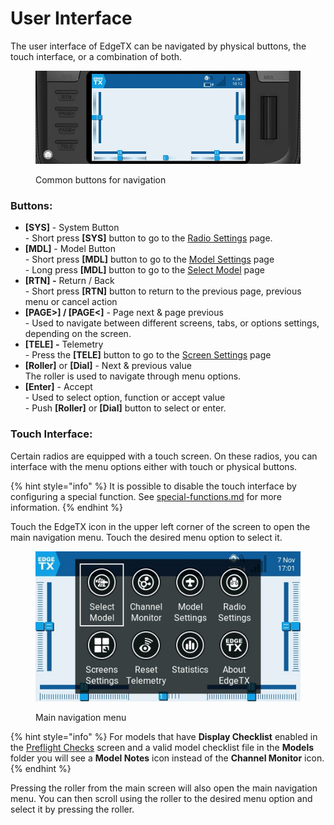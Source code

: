 # User Interface

The user interface of EdgeTX can be navigated by physical buttons, the touch interface, or a combination of both.

<figure><img src="../../.gitbook/assets/buttonnavigation.jpg" alt=""><figcaption><p>Common buttons for navigation</p></figcaption></figure>

### **Buttons:**

* **\[SYS]** - System Button\
  \- Short press **\[SYS]** button to go to the [Radio Settings](radio-settings/) page.
* **\[MDL]** - Model Button\
  \- Short press **\[MDL]** button to go to the [Model Settings](model-settings/) page\
  \- Long press **\[MDL]** button to go to the [Select Model](select-model.md) page
* **\[RTN] -** Return / Back \
  \- Short press **\[RTN]** button to return to the previous page, previous menu or cancel action
* **\[PAGE>] / \[PAGE<]** - Page next & page previous\
  \- Used to navigate between different screens, tabs, or options settings, depending on the screen.
* **\[TELE] -** Telemetry \
  \- Press the **\[TELE]** button to go to the [Screen Settings](screen-settings/) page
* **\[Roller]** or **\[Dial]** - Next & previous value\
  The roller is used to navigate through menu options. &#x20;
* **\[Enter]** - Accept \
  \- Used to select option, function or accept value\
  \- Push **\[Roller]** or **\[Dial]** button to select or enter.

### **Touch Interface**:

Certain radios are equipped with a touch screen.  On these radios, you can interface with the menu options either with touch or physical buttons.&#x20;

{% hint style="info" %}
It is possible to disable the touch interface by configuring a special function. See  [special-functions.md](model-settings/special-functions.md "mention") for more information.
{% endhint %}

Touch the EdgeTX icon in the upper left corner of the screen to open the main navigation menu. Touch the desired menu option to select it.

<figure><img src="../../.gitbook/assets/mainmenu.jpg" alt=""><figcaption><p>Main navigation menu</p></figcaption></figure>

{% hint style="info" %}
For models that have **Display Checklist** enabled in the [Preflight Checks](model-settings/model-setup/preflight-checks.md) screen and a valid model checklist file in the **Models** folder you will see a **Model Notes** icon instead of the **Channel Monitor** icon.
{% endhint %}

Pressing the roller from the main screen will also open the main navigation menu. You can then scroll using the roller to the desired menu option and select it by pressing the roller.
